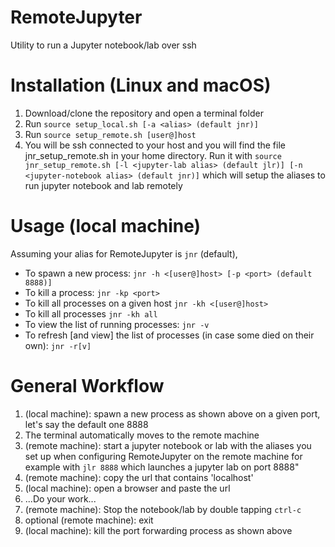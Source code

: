 # RemoteJupyter
Utility to run a Jupyter notebook/lab over ssh

# Installation (Linux and macOS)
1. Download/clone the repository and open a terminal folder
2. Run
```source setup_local.sh [-a <alias> (default jnr)]```
3. Run ```source setup_remote.sh [user@]host```
4. You will be ssh connected to your host and you will find the file jnr_setup_remote.sh in your home directory.
Run it with
```source jnr_setup_remote.sh [-l <jupyter-lab alias> (default jlr)] [-n <jupyter-notebook alias> (default jnr)]```
which will setup the aliases to run jupyter notebook and lab remotely

# Usage (local machine)
Assuming your alias for RemoteJupyter is `jnr` (default), 

* To spawn a new process:
    ```jnr -h <[user@]host> [-p <port> (default 8888)]```
* To kill a process:
    ```jnr -kp <port>```
* To kill all processes on a given host
    ```jnr -kh <[user@]host>```
* To kill all processes
    ```jnr -kh all```
* To view the list of running processes:
    ```jnr -v```
* To refresh \[and view\] the list of processes (in case some died on their own):
    ```jnr -r[v]```
    

# General Workflow
1. (local machine): spawn a new process as shown above on a given port, let's say the default one 8888
2. The terminal automatically moves to the remote machine
3. (remote machine): start a jupyter notebook or lab with the aliases you set up when configuring RemoteJupyter on the remote machine for example with
	```jlr 8888``` which launches a jupyter lab on port 8888"
4. (remote machine): copy the url that contains 'localhost'
5. (local machine): open a browser and paste the url
6. ...Do your work...
7. (remote machine): Stop the notebook/lab by double tapping `ctrl-c`
8. optional (remote machine): exit
9. (local machine): kill the port forwarding process as shown above

